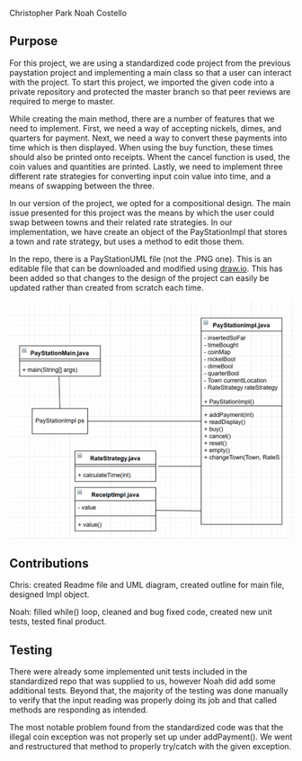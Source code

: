 Christopher Park
Noah Costello

## Purpose
For this project, we are using a standardized code project from the previous paystation
project and implementing a main class so that a user can interact with the project.
To start this project, we imported the given code into a private repository
and protected the master branch so that peer reviews are required to merge
to master.

While creating the main method, there are a number of features that we need to
implement. First, we need a way of accepting nickels, dimes, and quarters for payment. 
Next, we need a way to convert these payments into time which is then displayed.
When using the buy function, these times should also be printed onto receipts. 
Whent the cancel function is used, the coin values and quantities are printed.
Lastly, we need to implement three different rate strategies for converting 
input coin value into time, and a means of swapping between the three.

In our version of the project, we opted for a compositional design. The main
issue presented for this project was the means by which the user could swap
between towns and their related rate strategies. In our implementation,
we have create an object of the PayStationImpl that stores a town and rate
strategy, but uses a method to edit those them. 

In the repo, there is a PayStationUML file (not the .PNG one). This is an editable
file that can be downloaded and modified using [draw.io](https://www.draw.io/).
This has been added so that changes to the design of the project can easily be 
updated rather than created from scratch each time.


![Use Case Image](PayStationUML.PNG)

## Contributions
Chris: created Readme file and UML diagram, created outline for main file,
designed Impl object.

Noah: filled while() loop, cleaned and bug fixed code, created new
unit tests, tested final product.

## Testing
There were already some implemented unit tests included in the standardized
repo that was supplied to us, however Noah did add some additional tests.
Beyond that, the majority of the testing was done manually to verify that
the input reading was properly doing its job and that called methods 
are responding as intended.

The most notable problem found from the standardized code was that the 
illegal coin exception was not properly set up under addPayment(). We
went and restructured that method to properly try/catch with the 
given exception.
